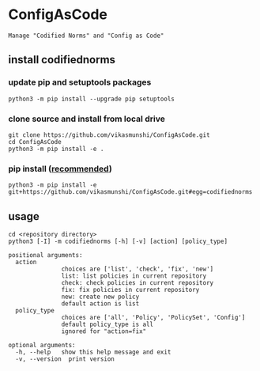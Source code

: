 # ConfigAsCode
    Manage "Codified Norms" and "Config as Code"
## install codifiednorms
### update pip and setuptools packages
    python3 -m pip install --upgrade pip setuptools
### clone source and install from local drive
    git clone https://github.com/vikasmunshi/ConfigAsCode.git
    cd ConfigAsCode
    python3 -m pip install -e .
### pip install (<u>recommended</u>)
    python3 -m pip install -e git+https://github.com/vikasmunshi/ConfigAsCode.git#egg=codifiednorms
## usage
    cd <repository directory>
    python3 [-I] -m codifiednorms [-h] [-v] [action] [policy_type]

    positional arguments:
      action       
                   choices are ['list', 'check', 'fix', 'new']
                   list: list policies in current repository
                   check: check policies in current repository
                   fix: fix policies in current repository
                   new: create new policy
                   default action is list
      policy_type  
                   choices are ['all', 'Policy', 'PolicySet', 'Config']
                   default policy_type is all
                   ignored for "action=fix"
    
    optional arguments:
      -h, --help   show this help message and exit
      -v, --version  print version
